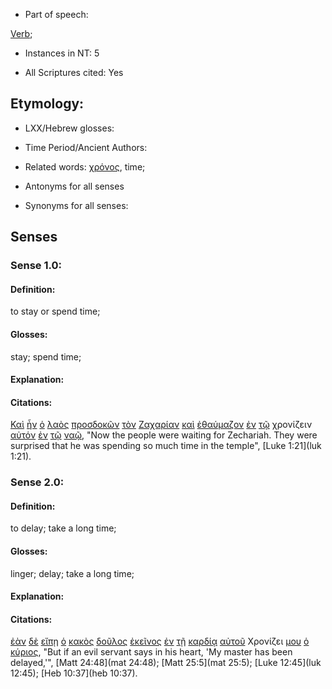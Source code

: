 * Part of speech: 

[Verb](http://ugg.readthedocs.io/en/latest/verb.html); 

* Instances in NT: 5

* All Scriptures cited: Yes

## Etymology: 

* LXX/Hebrew glosses: 

* Time Period/Ancient Authors: 

* Related words: [χρόνος](../G55500/01.md), time;

* Antonyms for all senses

* Synonyms for all senses: 

## Senses 

### Sense 1.0: 

#### Definition: 

to stay or spend time;

#### Glosses: 

stay; spend time;

#### Explanation:  

#### Citations: 

[Καὶ](../G25320/01.md) [ἦν](../G99999/01.md) [ὁ](../G35880/01.md) [λαὸς](../G29920/01.md) [προσδοκῶν](../G43280/01.md) [τὸν](../G35880/01.md) [Ζαχαρίαν](../G21970/01.md) [καὶ](../G25320/01.md) [ἐθαύμαζον](../G22960/01.md) [ἐν](../G17220/01.md) [τῷ](../G35880/01.md) χρονίζειν [αὐτόν](../G08460/01.md) [ἐν](../G17220/01.md) [τῷ](../G35880/01.md) [ναῷ](../G34850/01.md), "Now the people were waiting for Zechariah. They were surprised that he was spending so much time in the temple", [Luke 1:21](luk 1:21).  

### Sense 2.0: 

#### Definition: 

to delay; take a long time;

#### Glosses: 

linger; delay; take a long time;

#### Explanation:  

#### Citations: 

[ἐὰν](../G14370/01.md) [δὲ](../G11610/01.md) [εἴπῃ](../G30040/01.md) [ὁ](../G35880/01.md) [κακὸς](../G25560/01.md) [δοῦλος](../G14010/01.md) [ἐκεῖνος](../G15650/01.md) [ἐν](../G17220/01.md) [τῇ](../G35880/01.md) [καρδίᾳ](../G25880/01.md) [αὐτοῦ](../G08460/01.md) Χρονίζει [μου](../G14730/01.md) [ὁ](../G35880/01.md) [κύριος](../G29620/01.md), "But if an evil servant says in his heart, 'My master has been delayed,'", [Matt 24:48](mat 24:48); [Matt 25:5](mat 25:5); [Luke 12:45](luk 12:45); [Heb 10:37](heb 10:37).  
